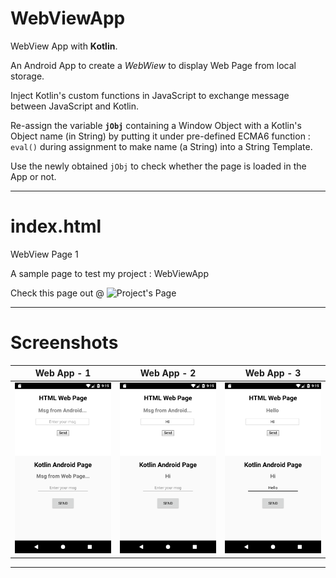 # WebViewApp
WebView App with **Kotlin**.

An Android App to create a _*WebWiew*_ to display Web Page from local storage.

Inject Kotlin's custom functions in JavaScript to exchange message between JavaScript and Kotlin.

Re-assign the variable **`jObj`** containing a Window Object with a Kotlin's Object name (in String) by putting it under pre-defined ECMA6 function : `eval()` during assignment to make name (a String) into a String Template.

Use the newly obtained `jObj` to check whether the page is loaded in the App or not.

---

# index.html
WebView Page 1

A sample page to test my project : WebViewApp

Check this page out @ ![Project's Page](https://nishantsinghdev.github.io/WebViewApp/)

---

# Screenshots
|  Web App - 1  |  Web App - 2  |  Web App - 3  |
| :-----------: | :-----------: | :-----------: |
| ![Pic-1](./screenshots/Pic-1.png) | ![Pic-2](./screenshots/Pic-2.png) | ![Pic-3](./screenshots/Pic-3.png) |

---
